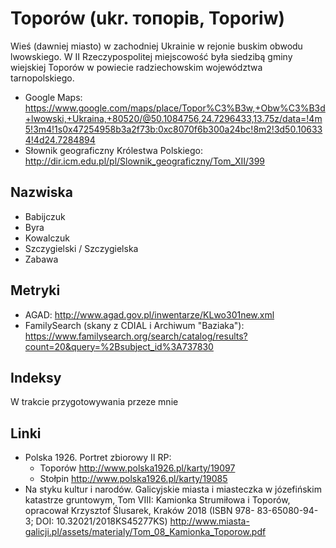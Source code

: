 # Toporów (ukr. топорів, Toporiw)
Wieś (dawniej miasto) w zachodniej Ukrainie w rejonie buskim obwodu lwowskiego. W II Rzeczypospolitej miejscowość była siedzibą gminy wiejskiej Toporów w powiecie radziechowskim województwa tarnopolskiego.

+ Google Maps: https://www.google.com/maps/place/Topor%C3%B3w,+Obw%C3%B3d+lwowski,+Ukraina,+80520/@50.1084756,24.7296433,13.75z/data=!4m5!3m4!1s0x47254958b3a2f73b:0xc8070f6b300a24bc!8m2!3d50.106334!4d24.7284894
+ Słownik geograficzny Królestwa Polskiego: http://dir.icm.edu.pl/pl/Slownik_geograficzny/Tom_XII/399

## Nazwiska
+ Babijczuk
+ Byra
+ Kowalczuk
+ Szczygielski / Szczygielska
+ Zabawa

## Metryki
+ AGAD: http://www.agad.gov.pl/inwentarze/KLwo301new.xml
+ FamilySearch (skany z CDIAL i Archiwum "Baziaka"): https://www.familysearch.org/search/catalog/results?count=20&query=%2Bsubject_id%3A737830

## Indeksy
W trakcie przygotowywania przeze mnie

## Linki
+ Polska 1926. Portret zbiorowy II RP:
    + Toporów http://www.polska1926.pl/karty/19097
    + Stołpin http://www.polska1926.pl/karty/19085 
+ Na styku kultur i narodów. Galicyjskie miasta i miasteczka w józefińskim katastrze gruntowym, Tom VIII: Kamionka Strumiłowa i Toporów, opracował Krzysztof Ślusarek, Kraków 2018 (ISBN 978- 83-65080-94-3; DOI: 10.32021/2018KS45277KS) http://www.miasta-galicji.pl/assets/materialy/Tom_08_Kamionka_Toporow.pdf
